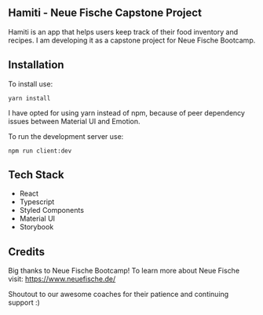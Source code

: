 ## Hamiti - Neue Fische Capstone Project

Hamiti is an app that helps users keep track of their food inventory and recipes.
I am developing it as a capstone project for Neue Fische Bootcamp.

## Installation

To install use:

```
yarn install
```

I have opted for using yarn instead of npm, because of peer dependency issues between Material UI and Emotion.

To run the development server use:

```
npm run client:dev
```

## Tech Stack

- React
- Typescript
- Styled Components
- Material UI
- Storybook

## Credits

Big thanks to Neue Fische Bootcamp!
To learn more about Neue Fische visit: https://www.neuefische.de/

Shoutout to our awesome coaches for their patience and continuing support :)
